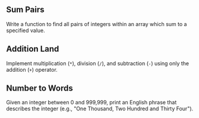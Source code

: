 ## Sum Pairs

Write a function to find all pairs of integers within an array which sum to a specified value.

## Addition Land

Implement multiplication (`*`), division (`/`), and subtraction (`-`) using only the addition (`+`) operator.

## Number to Words

Given an integer between 0 and 999,999, print an English phrase that describes the integer (e.g., "One Thousand, Two Hundred and Thirty Four").
